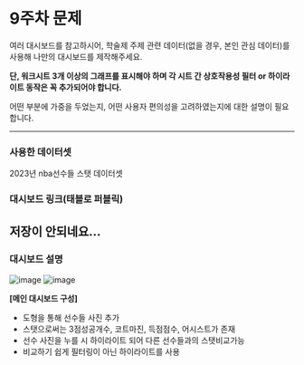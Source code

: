 # 9주차 문제

여러 대시보드를 참고하시어, 학술제 주제 관련 데이터(없을 경우, 본인 관심 데이터)를 사용해 나만의 대시보드를 제작해주세요.

**단, 워크시트 3개 이상의 그래프를 표시해야 하며 각 시트 간 상호작용성 필터 or 하이라이트 동작은 꼭 추가되어야 합니다.**

어떤 부분에 가중을 두었는지, 어떤 사용자 편의성을 고려하였는지에 대한 설명이 필요합니다.

---

### 사용한 데이터셋
2023년 nba선수들 스탯 데이터셋

### 대시보드 링크(태블로 퍼블릭)
저장이 안되네요...
---
### 대시보드 설명
![image](https://github.com/user-attachments/assets/c5f4f215-9cd1-4f68-8bcd-cafc647ee96b)
![image](https://github.com/user-attachments/assets/7bdb3f5f-8e46-47d9-a917-9b97af4912e5)



**[메인 대시보드 구성]**
 - 도형을 통해 선수들 사진 추가
 - 스탯으로써는 3점성공개수, 코트마진, 득점점수, 어시스트가 존재
 - 선수 사진을 누를 시 하이라이트 되어 다른 선수들과의 스탯비교가능
 - 비교하기 쉽게 필터링이 아닌 하이라이트를 사용
